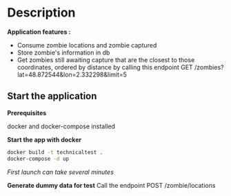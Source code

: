 # Description

**Application features :**

- Consume zombie locations and zombie captured
- Store zombie's information in db
- Get zombies still awaiting capture that are the closest to those coordinates, ordered by distance
  by calling this endpoint GET /zombies?lat=48.872544&lon=2.332298&limit=5

## Start the application

**Prerequisites**

docker and docker-compose installed

**Start the app with docker**

```sh
docker build -t technicaltest .
docker-compose -d up
```

*First launch can take several minutes*

**Generate dummy data for test**
Call the endpoint POST /zombie/locations